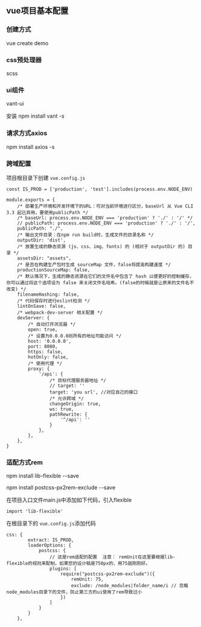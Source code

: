 ## vue项目基本配置

### 创建方式

vue create demo

### css预处理器 

scss

### ui组件

vant-ui 

安装 npm install  vant  -s

### 请求方式axios

npm install axios -s

### 跨域配置

项目根目录下创建 `vue.config.js`

```
const IS_PROD = ['production', 'test'].includes(process.env.NODE_ENV)

module.exports = {
    /* 部署生产环境和开发环境下的URL：可对当前环境进行区分，baseUrl 从 Vue CLI 3.3 起已弃用，要使用publicPath */
    /* baseUrl: process.env.NODE_ENV === 'production' ? './' : '/' */
    // publicPath: process.env.NODE_ENV === 'production' ? './' : '/',
    publicPath: "./",
    /* 输出文件目录：在npm run build时，生成文件的目录名称 */
    outputDir: 'dist',
    /* 放置生成的静态资源 (js、css、img、fonts) 的 (相对于 outputDir 的) 目录 */
    assetsDir: "assets",
    /* 是否在构建生产包时生成 sourceMap 文件，false将提高构建速度 */
    productionSourceMap: false,
    /* 默认情况下，生成的静态资源在它们的文件名中包含了 hash 以便更好的控制缓存，你可以通过将这个选项设为 false 来关闭文件名哈希。(false的时候就是让原来的文件名不改变) */
    filenameHashing: false,
    /* 代码保存时进行eslint检测 */
    lintOnSave: false,
    /* webpack-dev-server 相关配置 */
    devServer: {
        /* 自动打开浏览器 */
        open: true,
        /* 设置为0.0.0.0则所有的地址均能访问 */
        host: '0.0.0.0',
        port: 8080,
        https: false,
        hotOnly: false,
        /* 使用代理 */
        proxy: {
            '/api': {
                /* 目标代理服务器地址 */
                // target: ''
                target: 'you url', //对应自己的接口
                /* 允许跨域 */
                changeOrigin: true,
                ws: true,
                pathRewrite: {
                    '^/api': ''
                }
            },
        },
    },
}
```



### 适配方式rem

npm install lib-flexible --save

npm install postcss-px2rem-exclude --save

在项目入口文件main.js中添加如下代码，引入flexible

`import 'lib-flexible'`

在根目录下的 `vue.config.js`添加代码

```
css: {
        extract: IS_PROD,
        loaderOptions: {
            postcss: {
                // 这是rem适配的配置  注意： remUnit在这里要根据lib-flexible的规则来配制，如果您的设计稿是750px的，用75就刚刚好。
                plugins: [
                    require("postcss-px2rem-exclude")({
                        remUnit: 75,
                        exclude: /node_modules|folder_name/i // 忽略node_modules目录下的文件，防止第三方的ui使用了rem导致过小
                    })
                ]
            }
        }
    },
```

